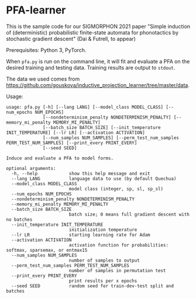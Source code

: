 # PFA-learner
This is the sample code for our SIGMORPHON 2021 paper "Simple induction of (deterministic) probabilistic finite-state automata for phonotactics by stochastic gradient descent" (Dai & Futrell, to appear)

Prerequisites: Python 3, PyTorch.

When `pfa.py` is run on the command line, it will fit and evaluate a PFA on the desired training and testing data. Training results are output to `stdout`.

The data we used comes from https://github.com/gouskova/inductive_projection_learner/tree/master/data.

Usage:

```
usage: pfa.py [-h] [--lang LANG] [--model_class MODEL_CLASS] [--num_epochs NUM_EPOCHS]
              [--nondeterminism_penalty NONDETERMINISM_PENALTY] [--memory_mi_penalty MEMORY_MI_PENALTY]
              [--batch_size BATCH_SIZE] [--init_temperature INIT_TEMPERATURE] [--lr LR] [--activation ACTIVATION]
              [--num_samples NUM_SAMPLES] [--perm_test_num_samples PERM_TEST_NUM_SAMPLES] [--print_every PRINT_EVERY]
              [--seed SEED]

Induce and evaluate a PFA to model forms.

optional arguments:
  -h, --help            show this help message and exit
  --lang LANG           language data to use (by default Quechua)
  --model_class MODEL_CLASS
                        model class (integer, sp, sl, sp_sl)
  --num_epochs NUM_EPOCHS
  --nondeterminism_penalty NONDETERMINISM_PENALTY
  --memory_mi_penalty MEMORY_MI_PENALTY
  --batch_size BATCH_SIZE
                        batch size; 0 means full gradient descent with no batches
  --init_temperature INIT_TEMPERATURE
                        initialization temperature
  --lr LR               starting learning rate for Adam
  --activation ACTIVATION
                        activation function for probabilities: softmax, sparsemax, or entmax15
  --num_samples NUM_SAMPLES
                        number of samples to output
  --perm_test_num_samples PERM_TEST_NUM_SAMPLES
                        number of samples in permutation test
  --print_every PRINT_EVERY
                        print results per x epochs
  --seed SEED           random seed for train-dev-test split and batches
```
